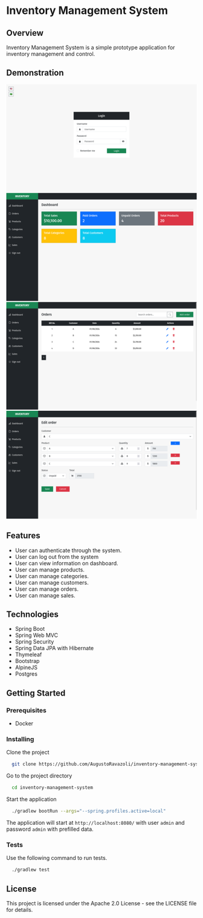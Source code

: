 # Inventory Management System

## Overview

Inventory Management System is a simple prototype application for inventory management and control.

## Demonstration

![](docs/images/login.png)
![](docs/images/dashboard.png)
![](docs/images/order-table.png)
![](docs/images/order-form.png)

## Features

- User can authenticate through the system.
- User can log out from the system
- User can view information on dashboard.
- User can manage products.
- User can manage categories.
- User can manage customers.
- User can manage orders.
- User can manage sales.

## Technologies

- Spring Boot
- Spring Web MVC
- Spring Security
- Spring Data JPA with Hibernate
- Thymeleaf
- Bootstrap
- AlpineJS
- Postgres

## Getting Started

### Prerequisites

* Docker

### Installing

Clone the project

```bash
  git clone https://github.com/AugustoRavazoli/inventory-management-system.git
```

Go to the project directory

```bash
  cd inventory-management-system
```

Start the application

```bash
  ./gradlew bootRun --args="--spring.profiles.active=local"
```

The application will start at `http://localhost:8080/`
with user `admin` and password `admin` with prefilled data.

### Tests

Use the following command to run tests.

```bash
  ./gradlew test
```

## License

This project is licensed under the Apache 2.0 License - see the LICENSE file for details.